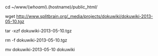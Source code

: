 cd ~/www/$(whoami).$(hostname)/public_html/

wget http://www.splitbrain.org/_media/projects/dokuwiki/dokuwiki-2013-05-10.tgz

tar -xzf dokuwiki-2013-05-10.tgz

rm -f dokuwiki-2013-05-10.tgz

mv dokuwiki-2013-05-10 dokuwiki